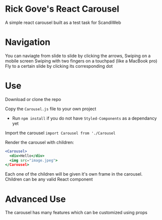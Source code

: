 # Rick Gove's React Carousel
 A simple react carousel built as a test task for ScandiWeb
 
# Navigation
 You can naviagte from slide to slide by clicking the arrows,
 Swiping on a mobile screen
 Swiping with two fingers on a touchpad (like a MacBook pro)
 Fly to a certain slide by clicking its corresponding dot

# Use
 Download or clone the repo
 
 Copy the `Carousel.js` file to your own project
 
 * Run `npm install` if you do not have `Styled-Components` as a dependancy yet
 
 Import the carousel
 `import Carousel from './Carousel`
 
 Render the carousel with children:
 
 ```jsx
 <Carousel>
   <div>Hello</div>
   <img src="image.jpeg">
 </Carousel>
 ```
 Each one of the children will be given it's own frame in the carousel. 
 Children can be any valid React component
 
# Advanced Use
 The carousel has many features which can be customized using props
 
